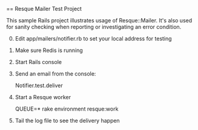 == Resque Mailer Test Project

This sample Rails project illustrates usage of Resque::Mailer.
It's also used for sanity checking when reporting or investigating
an error condition.

0. Edit app/mailers/notifier.rb to set your local address for testing
1. Make sure Redis is running
2. Start Rails console
3. Send an email from the console:

    Notifier.test.deliver

4. Start a Resque worker

    QUEUE=* rake environment resque:work

6. Tail the log file to see the delivery happen
